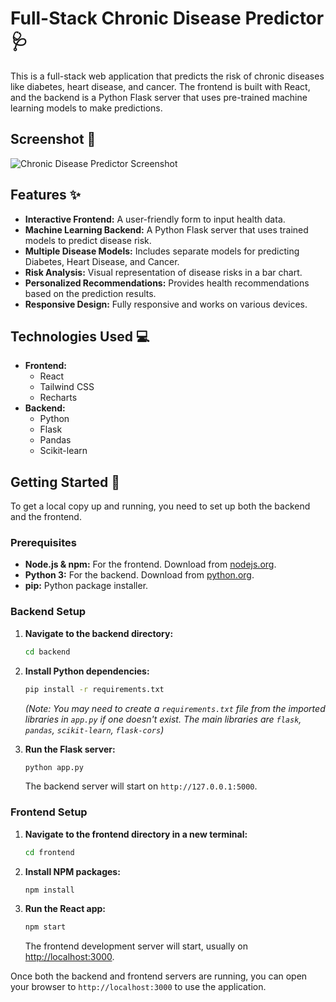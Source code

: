 # Full-Stack Chronic Disease Predictor 🩺

This is a full-stack web application that predicts the risk of chronic diseases like diabetes, heart disease, and cancer. The frontend is built with React, and the backend is a Python Flask server that uses pre-trained machine learning models to make predictions.

## Screenshot 📸

![Chronic Disease Predictor Screenshot](https://i.ibb.co/9g0y1fP/Screenshot-2024-05-23-at-12-44-15-PM.png)

## Features ✨

* **Interactive Frontend:** A user-friendly form to input health data.
* **Machine Learning Backend:** A Python Flask server that uses trained models to predict disease risk.
* **Multiple Disease Models:** Includes separate models for predicting Diabetes, Heart Disease, and Cancer.
* **Risk Analysis:** Visual representation of disease risks in a bar chart.
* **Personalized Recommendations:** Provides health recommendations based on the prediction results.
* **Responsive Design:** Fully responsive and works on various devices.

## Technologies Used 💻

* **Frontend:**
    * React
    * Tailwind CSS
    * Recharts
* **Backend:**
    * Python
    * Flask
    * Pandas
    * Scikit-learn

## Getting Started 🚀

To get a local copy up and running, you need to set up both the backend and the frontend.

### Prerequisites

* **Node.js & npm:** For the frontend. Download from [nodejs.org](https://nodejs.org/).
* **Python 3:** For the backend. Download from [python.org](https://www.python.org/).
* **pip:** Python package installer.

### Backend Setup

1.  **Navigate to the backend directory:**
    ```sh
    cd backend
    ```
2.  **Install Python dependencies:**
    ```sh
    pip install -r requirements.txt
    ```
    *(Note: You may need to create a `requirements.txt` file from the imported libraries in `app.py` if one doesn't exist. The main libraries are `flask`, `pandas`, `scikit-learn`, `flask-cors`)*

3.  **Run the Flask server:**
    ```sh
    python app.py
    ```
    The backend server will start on `http://127.0.0.1:5000`.

### Frontend Setup

1.  **Navigate to the frontend directory in a new terminal:**
    ```sh
    cd frontend
    ```
2.  **Install NPM packages:**
    ```sh
    npm install
    ```
3.  **Run the React app:**
    ```sh
    npm start
    ```
    The frontend development server will start, usually on [http://localhost:3000](http://localhost:3000).

Once both the backend and frontend servers are running, you can open your browser to `http://localhost:3000` to use the application.
